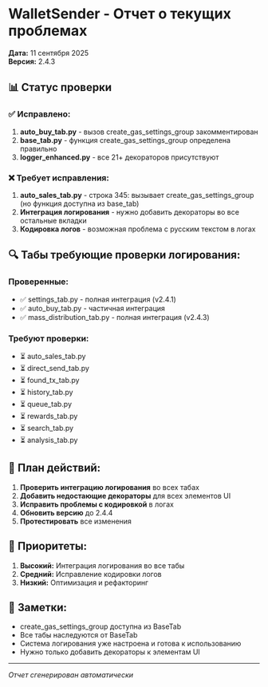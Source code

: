 # WalletSender - Отчет о текущих проблемах
**Дата:** 11 сентября 2025  
**Версия:** 2.4.3

## 📊 Статус проверки

### ✅ Исправлено:
1. **auto_buy_tab.py** - вызов create_gas_settings_group закомментирован
2. **base_tab.py** - функция create_gas_settings_group определена правильно
3. **logger_enhanced.py** - все 21+ декораторов присутствуют

### ❌ Требует исправления:
1. **auto_sales_tab.py** - строка 345: вызывает create_gas_settings_group (но функция доступна из base_tab)
2. **Интеграция логирования** - нужно добавить декораторы во все остальные вкладки
3. **Кодировка логов** - возможная проблема с русским текстом в логах

## 🔍 Табы требующие проверки логирования:

### Проверенные:
- ✅ settings_tab.py - полная интеграция (v2.4.1)
- ✅ auto_buy_tab.py - частичная интеграция  
- ✅ mass_distribution_tab.py - полная интеграция (v2.4.3)

### Требуют проверки:
- ⏳ auto_sales_tab.py
- ⏳ direct_send_tab.py
- ⏳ found_tx_tab.py
- ⏳ history_tab.py
- ⏳ queue_tab.py
- ⏳ rewards_tab.py
- ⏳ search_tab.py
- ⏳ analysis_tab.py

## 📝 План действий:

1. **Проверить интеграцию логирования** во всех табах
2. **Добавить недостающие декораторы** для всех элементов UI
3. **Исправить проблемы с кодировкой** в логах
4. **Обновить версию** до 2.4.4
5. **Протестировать** все изменения

## 🎯 Приоритеты:

1. **Высокий:** Интеграция логирования во все табы
2. **Средний:** Исправление кодировки логов
3. **Низкий:** Оптимизация и рефакторинг

## 📌 Заметки:

- create_gas_settings_group доступна из BaseTab
- Все табы наследуются от BaseTab
- Система логирования уже настроена и готова к использованию
- Нужно только добавить декораторы к элементам UI

---
*Отчет сгенерирован автоматически*
